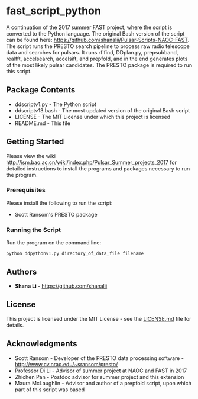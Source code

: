 # fast_script_python
A continuation of the 2017 summer FAST project, where the script is converted to the Python language.
The original Bash version of the script can be found here: https://github.com/shanalii/Pulsar-Scripts-NAOC-FAST.
The script runs the PRESTO search pipeline to process raw radio telescope data and searches for pulsars. It runs rfifind, DDplan.py, prepsubband, realfft, accelsearch, accelsift, and prepfold, and in the end generates plots of the most likely pulsar candidates. The PRESTO package is required to run this script. 

## Package Contents
* ddscriptv1.py - The Python script
* ddscriptv13.bash - The most updated version of the original Bash script
* LICENSE - The MIT License under which this project is licensed
* README.md - This file

## Getting Started

Please view the wiki http://ism.bao.ac.cn/wiki/index.php/Pulsar_Summer_projects_2017 for detailed instructions to install the programs and packages necessary to run the program. 

### Prerequisites

Please install the following to run the script:

* Scott Ransom's PRESTO package

### Running the Script

Run the program on the command line:

```
python ddpythonv1.py directory_of_data_file filename
```

## Authors

* **Shana Li** - https://github.com/shanalii

## License

This project is licensed under the MIT License - see the [LICENSE.md](LICENSE.md) file for details.

## Acknowledgments

* Scott Ransom - Developer of the PRESTO data processing software - http://www.cv.nrao.edu/~sransom/presto/
* Professor Di Li - Advisor of summer project at NAOC and FAST in 2017
* Zhichen Pan - Postdoc advisor for summer project and this extension
* Maura McLaughlin - Advisor and author of a prepfold script, upon which part of this script was based
